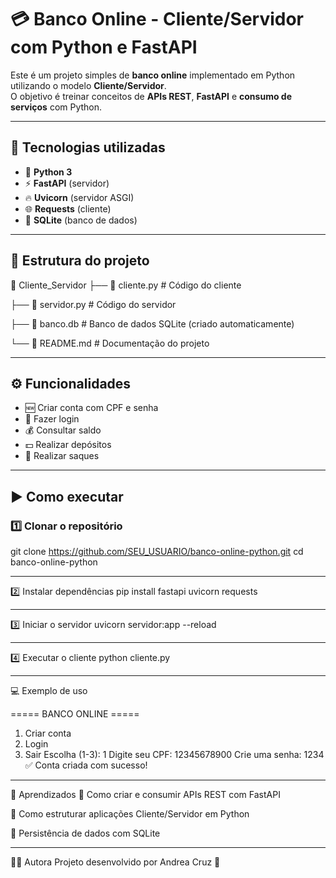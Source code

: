 # 💳 Banco Online - Cliente/Servidor com Python e FastAPI  

Este é um projeto simples de **banco online** implementado em Python utilizando o modelo **Cliente/Servidor**.  
O objetivo é treinar conceitos de **APIs REST**, **FastAPI** e **consumo de serviços** com Python.  

---

## 🚀 Tecnologias utilizadas
- 🐍 **Python 3**
- ⚡ **FastAPI** (servidor)
- 🔥 **Uvicorn** (servidor ASGI)
- 🌐 **Requests** (cliente)
- 💾 **SQLite** (banco de dados)

---

## 📂 Estrutura do projeto
📁 Cliente_Servidor
├── 📄 cliente.py # Código do cliente

├── 📄 servidor.py # Código do servidor

├── 📄 banco.db # Banco de dados SQLite (criado automaticamente)

└── 📄 README.md # Documentação do projeto


---

## ⚙️ Funcionalidades
- 🆕 Criar conta com CPF e senha  
- 🔑 Fazer login  
- 💰 Consultar saldo  
- 💵 Realizar depósitos  
- 💸 Realizar saques  

---

## ▶️ Como executar

### 1️⃣ Clonar o repositório

git clone https://github.com/SEU_USUARIO/banco-online-python.git
cd banco-online-python

---
2️⃣ Instalar dependências
pip install fastapi uvicorn requests

---
3️⃣ Iniciar o servidor
uvicorn servidor:app --reload

---
4️⃣ Executar o cliente
python cliente.py

---
💻 Exemplo de uso

===== BANCO ONLINE =====
1. Criar conta
2. Login
3. Sair
Escolha (1-3): 1
Digite seu CPF: 12345678900
Crie uma senha: 1234
✅ Conta criada com sucesso!

---

📖 Aprendizados
📌 Como criar e consumir APIs REST com FastAPI

📌 Como estruturar aplicações Cliente/Servidor em Python

📌 Persistência de dados com SQLite

---

👩‍💻 Autora
Projeto desenvolvido por Andrea Cruz 🚀
